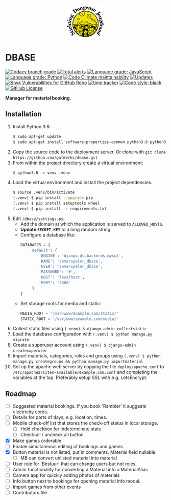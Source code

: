 <img src="https://github.com/gafderks/dbase/raw/master/booking/static/booking/logo_121x110.png" alt="drawing" width="121px" style="display: block; margin-left: auto; margin-right: auto"/>

DBASE
=====
[![Codacy branch grade](https://img.shields.io/codacy/grade/a1fbb314106646d8bcb8eb52563c7725/master?logo=codacy)](https://www.codacy.com/manual/gafderks/dbase)
[![Total alerts](https://img.shields.io/lgtm/alerts/g/gafderks/dbase.svg?logo=lgtm&logoWidth=18)](https://lgtm.com/projects/g/gafderks/dbase/alerts/)
[![Language grade: JavaScript](https://img.shields.io/lgtm/grade/javascript/g/gafderks/dbase.svg?logo=lgtm&logoWidth=18)](https://lgtm.com/projects/g/gafderks/dbase/context:javascript)
[![Language grade: Python](https://img.shields.io/lgtm/grade/python/g/gafderks/dbase.svg?logo=lgtm&logoWidth=18)](https://lgtm.com/projects/g/gafderks/dbase/context:python)
[![Code Climate maintainability](https://img.shields.io/codeclimate/maintainability/gafderks/dbase?logo=code%20climate)](https://codeclimate.com/github/gafderks/dbase/maintainability)
[![Updates](https://pyup.io/repos/github/gafderks/dbase/shield.svg)](https://pyup.io/repos/github/gafderks/dbase/)
[![Snyk Vulnerabilities for GitHub Repo](https://img.shields.io/snyk/vulnerabilities/github/gafderks/dbase?logo=snyk)](https://snyk.io/test/github/gafderks/dbase)
[![time tracker](https://wakatime.com/badge/github/gafderks/dbase.svg)](https://wakatime.com/badge/github/gafderks/dbase)
[![Code style: black](https://img.shields.io/badge/code%20style-black-000000.svg)](https://github.com/psf/black)
[![GitHub License](https://img.shields.io/github/license/gafderks/dbase)](https://github.com/gafderks/dbase/blob/master/LICENSE)

__Manager for material booking.__



Installation
-------------
1. Install Python 3.6:
   ```bash
   $ sudo apt-get update
   $ sudo apt-get install software-properties-common python3.6 python3.6-venv python3.6-dev python3-pip apache2 libapache2-mod-wsgi-py3 libmysqlclient-dev
   ```
2. Copy the source code to the deployment server. Or clone with `git clone https://github.com/gafderks/dbase.git`
3. From within the project directory create a virtual environment:
   ```bash
   $ python3.6 -m venv .venv
   ```
4. Load the virtual environment and install the project dependencies.
   ```bash
   $ source .venv/bin/activate
   (.venv) $ pip install --upgrade pip
   (.venv) $ pip install setuptools wheel
   (.venv) $ pip install -r requirements.txt 
   ```
5. Edit `/dbase/settings.py`:
    - Add the domain at which the application is served to `ALLOWED_HOSTS`.
    - **Update `SECRET_KEY`** to a long random string.
    - Configure a database like:
      ```python 
      DATABASES = {
          'default': {
              'ENGINE': 'django.db.backends.mysql',
              'NAME': 'zomerspelen_dbase',
              'USER': 'zomerspelen_dbase',
              'PASSWORD': '#',
              'HOST': 'localhost',
              'PORT': '3306'
           }
      } 
      ```
    - Set storage roots for media and static:
      ```python 
      MEDIA_ROOT = '/var/www/example.com/static/'
      STATIC_ROOT = '/var/www/example.com/media/'       
      ```
6. Collect static files using `(.venv) $ django-admin collectstatic`
7. Load the database configuration with `(.venv) $ python manage.py migrate`
8. Create a superuser account using `(.venv) $ django-admin createsuperuser`
9. Import materials, categories, roles and groups using 
   `(.venv) $ python manage.py creategroups && python manage.py importmaterial`
10. Set up the apache web server by copying the file `deploy/apache.conf` to 
   `/etc/apache2/sites-available/example.com.conf` and completing the variables at the top. Preferably setup SSL with 
   e.g. LetsEncrypt.

Roadmap
-------
- [ ] Suggested material bookings. If you book 'Rambler' it suggests electricity cords.
- [ ] Details for parts of days, e.g. location, times.
- [ ] Mobile check-off list that stores the check-off status in local storage.
    - [ ] Hold checkbox for indeterminate state
    - [ ] Check-all / uncheck all button
- [X] Make games orderable
- [ ] Enable simultaneous editing of bookings and games
- [X] Button material is not listed, put in comments. Material field nullable.
    - [ ] MB can convert unlisted material into material
- [ ] User role for 'Bestuur' that can change users but not roles.
- [ ] Admin functionality for converting a Material into a MaterialAlias
- [ ] Camera app for quickly adding photos of materials
- [ ] Info button next to bookings for opening material info modal. 
- [ ] Import games from other events
- [ ] Contributors file
